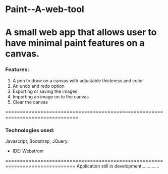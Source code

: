 # Paint--A-web-tool
A small web app that allows user to have minimal paint features on a canvas.
============================================================================
### Features:
1. A pen to draw on a canvas with adjustable thickness and color
2. An undo and redo option
3. Exporting or saving the images
4. Importing an image on to the canvas
5. Clear the canvas

===============================================================================
### Technologies used:
Javascript, Bootstrap, JQuery.
* IDE: Webstrom

==============================================================================
Application still in development..............
